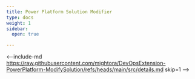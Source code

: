 ```yaml
---
title: Power Platform Solution Modifier
type: docs
weight: 1
sidebar:
  open: true

---
```



<--include-md https://raw.githubusercontent.com/mightora/DevOpsExtension-PowerPlatform-ModifySolution/refs/heads/main/src/details.md skip=1 -->